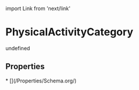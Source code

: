 import Link from 'next/link'
# PhysicalActivityCategory

undefined

## Properties

<Grid>
* [](/Properties/Schema.org/)

</Grid>

